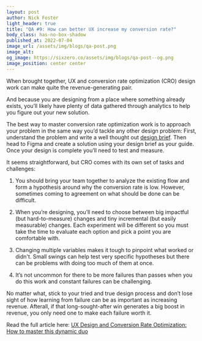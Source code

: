 ```yaml
---
layout: post
author: Nick Foster
light_header: true
title: "QA #9: How can better UX increase my conversion rate?"
body_class: has-no-box-shadow
published_at: 2022-07-04
image_url: /assets/img/blogs/qa-post.png
image_alt:
og_image: https://sixzero.co/assets/img/blogs/qa-post--og.png
image_position: center center
---
```


When brought together, UX and conversion rate optimization (CRO) design work 
can make quite the revenue-generating pair. 

And because you are designing from a place where something already exists, 
you’ll likely have plenty of data gathered through analytics to help you 
figure out your new solution. 

The best way to master conversion rate optimization work is to approach your problem in the same way 
you’d tackle any other design problem: First, understand the problem and 
write a well thought out <a href="/2021/11/18/how-to-write-ux-design-brief/" target="_blank">design brief</a>. 
Then head to Figma and create a solution using your design brief as your guide. 
Once your design is complete you’ll need to test and measure.

It seems straightforward, but CRO comes with its own set of tasks and challenges:

1. You should bring your team together to analyze the existing flow and form a 
hypothesis around why the conversion rate is low. However, sometimes coming to 
agreement on what should be done can be difficult. 

2. When you’re designing, you’ll need to choose between big impactful 
(but hard-to-measure) changes and tiny incremental (but easily measurable) 
changes. Each experiment will be different so you must take the time to 
evaluate each option and pick a point you are comfortable with. 

3. Changing multiple variables makes it tough to pinpoint what worked or didn't. 
Small swings can help test very specific hypotheses but there can be problems 
with doing too much of them at once.

4. It’s not uncommon for there to be more failures than passes when you do 
this work and constant failures can be challenging. 


No matter what, stick to your tried and true design process and don’t lose 
sight of how learning from failure can be as important as increasing revenue. 
Afterall, if that long-sought-after win generates a big boost in revenue, 
you only need one to make each failure worth it. 


Read the full article here: <a href="/2022/03/08/ux-design-conversion-rate-optimization/" target="_blank">UX Design and Conversion Rate Optimization: How to master this dynamic duo</a>
